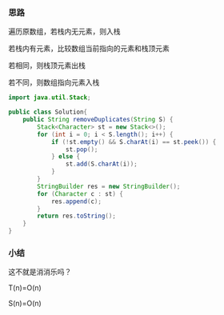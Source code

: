 ### 思路

遍历原数组，若栈内无元素，则入栈

若栈内有元素，比较数组当前指向的元素和栈顶元素

若相同，则栈顶元素出栈

若不同，则数组指向元素入栈

```java
import java.util.Stack;

public class Solution{
    public String removeDuplicates(String S) {
        Stack<Character> st = new Stack<>();
        for (int i = 0; i < S.length(); i++) {
            if (!st.empty() && S.charAt(i) == st.peek()) {
                st.pop();
            } else {
                st.add(S.charAt(i));
            }
        }
        StringBuilder res = new StringBuilder();
        for (Character c : st) {
            res.append(c);
        }
        return res.toString();
    }
}
```

### 小结

这不就是消消乐吗？

T(n)=O(n)

S(n)=O(n)